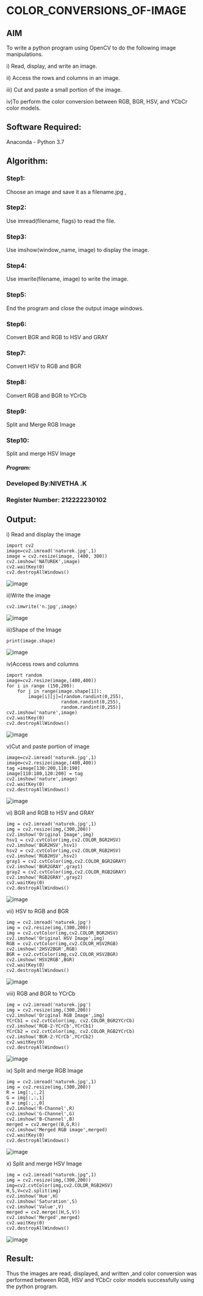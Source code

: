 # COLOR_CONVERSIONS_OF-IMAGE
## AIM
To write a python program using OpenCV to do the following image manipulations.

i) Read, display, and write an image.

ii) Access the rows and columns in an image.

iii) Cut and paste a small portion of the image.

iv)To perform the color conversion between RGB, BGR, HSV, and YCbCr color models.


## Software Required:
Anaconda - Python 3.7
## Algorithm:
### Step1:
Choose an image and save it as a filename.jpg ,
### Step2:
Use imread(filename, flags) to read the file.
### Step3:
Use imshow(window_name, image) to display the image.
### Step4:
Use imwrite(filename, image) to write the image.
### Step5:
End the program and close the output image windows.
### Step6:
Convert BGR and RGB to HSV and GRAY
### Step7:
Convert HSV to RGB and BGR
### Step8:
Convert RGB and BGR to YCrCb
### Step9:
Split and Merge RGB Image
### Step10:
Split and merge HSV Image

##### Program:
### Developed By:NIVETHA .K
### Register Number: 212222230102


## Output:
i) Read and display the image

```
import cv2
image=cv2.imread('naturek.jpg',1)
image = cv2.resize(image, (400, 300))
cv2.imshow('NATUREK',image)
cv2.waitKey(0)
cv2.destroyAllWindows()
```

![image](https://github.com/user-attachments/assets/82e7952f-2b97-4e71-a0ce-6d2ebb635016)

ii)Write the image

```
cv2.imwrite('n.jpg',image)
```
![image](https://github.com/user-attachments/assets/068c67b8-c23f-4da7-9c27-ccd6cd9d7058)

iii)Shape of the Image
```
print(image.shape)
```

![image](https://github.com/user-attachments/assets/53bc492c-f9ec-4a01-ab0c-a03045d688fb)

iv)Access rows and columns
```
import random
image=cv2.resize(image,(400,400))
for i in range (150,200):
    for j in range(image.shape[1]):
        image[i][j]=[random.randint(0,255),
                    random.randint(0,255),
                    random.randint(0,255)]
cv2.imshow('nature',image)
cv2.waitKey(0)
cv2.destroyAllWindows()
```

![image](https://github.com/user-attachments/assets/96e2bf36-954f-4ec7-8065-6c021472bdf0)

v)Cut and paste portion of image
```
image=cv2.imread('naturek.jpg',1)
image=cv2.resize(image,(400,400))
tag =image[130:200,110:190]
image[110:180,120:200] = tag
cv2.imshow('nature',image)
cv2.waitKey(0)
cv2.destroyAllWindows()
```

![image](https://github.com/user-attachments/assets/ff7310f9-0ee1-470f-be82-0755a9d23240)

vi) BGR and RGB to HSV and GRAY
```
img = cv2.imread('naturek.jpg',1)
img = cv2.resize(img,(300,200))
cv2.imshow('Original Image',img)
hsv1 = cv2.cvtColor(img,cv2.COLOR_BGR2HSV)
cv2.imshow('BGR2HSV',hsv1)
hsv2 = cv2.cvtColor(img,cv2.COLOR_RGB2HSV)
cv2.imshow('RGB2HSV',hsv2)
gray1 = cv2.cvtColor(img,cv2.COLOR_BGR2GRAY)
cv2.imshow('BGR2GRAY',gray1)
gray2 = cv2.cvtColor(img,cv2.COLOR_RGB2GRAY)
cv2.imshow('RGB2GRAY',gray2)
cv2.waitKey(0)
cv2.destroyAllWindows()
```

![image](https://github.com/user-attachments/assets/ab44b5cb-009c-4994-9529-13d41b4812fc)

vii) HSV to RGB and BGR

```
img = cv2.imread('naturek.jpg')
img = cv2.resize(img,(300,200))
img = cv2.cvtColor(img,cv2.COLOR_BGR2HSV)
cv2.imshow('Original HSV Image',img)
RGB = cv2.cvtColor(img,cv2.COLOR_HSV2RGB)
cv2.imshow('2HSV2BGR',RGB)
BGR = cv2.cvtColor(img,cv2.COLOR_HSV2BGR)
cv2.imshow('HSV2RGB',BGR)
cv2.waitKey(0)
cv2.destroyAllWindows()
```

![image](https://github.com/user-attachments/assets/fd2e9083-0080-4add-9c27-c311d912dd89)

viii) RGB and BGR to YCrCb
```
img = cv2.imread('naturek.jpg')
img = cv2.resize(img,(300,200))
cv2.imshow('Original RGB Image',img)
YCrCb1 = cv2.cvtColor(img, cv2.COLOR_BGR2YCrCb)
cv2.imshow('RGB-2-YCrCb',YCrCb1)
YCrCb2 = cv2.cvtColor(img, cv2.COLOR_RGB2YCrCb)
cv2.imshow('BGR-2-YCrCb',YCrCb2)
cv2.waitKey(0)
cv2.destroyAllWindows()
```

![image](https://github.com/user-attachments/assets/ad872616-3881-4a36-8779-3fbd84c242cb)

ix) Split and merge RGB Image

```
img = cv2.imread('naturek.jpg',1)
img = cv2.resize(img,(300,200))
R = img[:,:,2]
G = img[:,:,1]
B = img[:,:,0]
cv2.imshow('R-Channel',R)
cv2.imshow('G-Channel',G)
cv2.imshow('B-Channel',B)
merged = cv2.merge((B,G,R))
cv2.imshow('Merged RGB image',merged)
cv2.waitKey(0)
cv2.destroyAllWindows()
```

![image](https://github.com/user-attachments/assets/a3ad4352-e6b6-493c-b52b-1473ea4c39b2)


x) Split and merge HSV Image
```
img = cv2.imread("naturek.jpg",1)
img = cv2.resize(img,(300,200))
img=cv2.cvtColor(img,cv2.COLOR_RGB2HSV)
H,S,V=cv2.split(img)
cv2.imshow('Hue',H)
cv2.imshow('Saturation',S)
cv2.imshow('Value',V)
merged = cv2.merge((H,S,V))
cv2.imshow('Merged',merged)
cv2.waitKey(0)
cv2.destroyAllWindows()
```

![image](https://github.com/user-attachments/assets/946ce6fc-f9f4-49f7-87b2-da55f9bb7e87)

## Result:
Thus the images are read, displayed, and written ,and color conversion was performed between RGB, HSV and YCbCr color models successfully using the python program.







